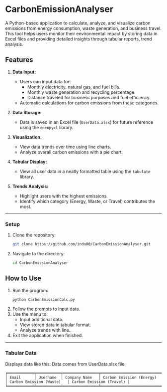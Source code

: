 # CarbonEmissionAnalyser
A Python-based application to calculate, analyze, and visualize carbon emissions from energy consumption, waste generation, and business travel. This tool helps users monitor their environmental impact by storing data in Excel files and providing detailed insights through tabular reports, trend analysis.


## Features
1. **Data Input:**
   - Users can input data for:
     - Monthly electricity, natural gas, and fuel bills.
     - Monthly waste generation and recycling percentage.
     - Distance traveled for business purposes and fuel efficiency.
   - Automatic calculations for carbon emissions from these categories.

2. **Data Storage:**
   - Data is saved in an Excel file (`UserData.xlsx`) for future reference using the `openpyxl` library.

3. **Visualization:**
   - View data trends over time using line charts.
   - Analyze overall carbon emissions with a pie chart.

4. **Tabular Display:**
   - View all user data in a neatly formatted table using the `tabulate` library.

5. **Trends Analysis:**
   - Highlight users with the highest emissions.
   - Identify which category (Energy, Waste, or Travel) contributes the most.

---


### Setup
1. Clone the repository:
   ```bash
   git clone https://github.com/indu00/CarbonEmissionAnalyser.git
   ```
2. Navigate to the directory:
   ```bash
   cd CarbonEmissionAnalyser
   ```
## How to Use
1. Run the program:
   ```bash
   python CarbonEmissionCalc.py
   ```
2. Follow the prompts to input data.
3. Use the menu to:
   - Input additional data.
   - View stored data in tabular format.
   - Analyze trends with line..
4. Exit the application when finished.
   
---

### Tabular Data
Displays data like this:
Data comes from UserData.xlsx file
```
╒════════════╤═══════════╤════════════════╤════════════════════════════╤═══════════════════════════╤══════════════════════════╕
│ Email      │ Username  │ Company Name   │ Carbon Emission (Energy)   │ Carbon Emission (Waste)   │ Carbon Emission (Travel) │
╘════════════╧═══════════╧════════════════╧════════════════════════════╧═══════════════════════════╧══════════════════════════╛
```

